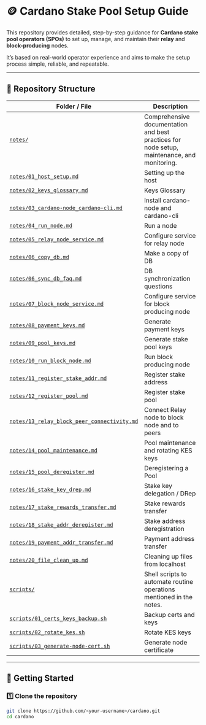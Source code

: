 # 🪙 Cardano Stake Pool Setup Guide

This repository provides detailed, step-by-step guidance for **Cardano stake pool operators (SPOs)** to set up, manage, and maintain their **relay** and **block-producing** nodes.

It’s based on real-world operator experience and aims to make the setup process simple, reliable, and repeatable.

---

## 📁 Repository Structure

| Folder / File | Description |
| ------------- | ----------- |
| [`notes/`](./notes) | Comprehensive documentation and best practices for node setup, maintenance, and monitoring. |
| [`notes/01_host_setup.md`](./notes/01_host_setup.md) | Setting up the host |
| [`notes/02_keys_glossary.md`](./notes/02_keys_glossary.md) | Keys Glossary |
| [`notes/03_cardano-node_cardano-cli.md`](./notes/03_cardano-node_cardano-cli.md) | Install cardano-node and cardano-cli |
| [`notes/04_run_node.md`](./notes/04_run_node.md) | Run a node |
| [`notes/05_relay_node_service.md`](./notes/05_relay_node_service.md) | Configure service for relay node |
| [`notes/06_copy_db.md`](./notes/06_copy_db.md) | Make a copy of DB |
| [`notes/06_sync_db_faq.md`](./notes/06_sync_db_faq.md) | DB synchronization questions |
| [`notes/07_block_node_service.md`](./notes/07_block_node_service.md) | Configure service for block producing node |
| [`notes/08_payment_keys.md`](./notes/08_payment_keys.md) | Generate payment keys |
| [`notes/09_pool_keys.md`](./notes/09_pool_keys.md) | Generate stake pool keys |
| [`notes/10_run_block_node.md`](./notes/10_run_block_node.md) | Run block producing node |
| [`notes/11_register_stake_addr.md`](./notes/11_register_stake_addr.md) | Register stake address |
| [`notes/12_register_pool.md`](./notes/12_register_pool.md) | Register stake pool |
| [`notes/13_relay_block_peer_connectivity.md`](./notes/13_relay_block_peer_connectivity.md) | Connect Relay node to block node and to peers |
| [`notes/14_pool_maintenance.md`](./notes/14_pool_maintenance.md) | Pool maintenance and rotating KES keys |
| [`notes/15_pool_deregister.md`](./notes/15_pool_deregister.md) | Deregistering a Pool |
| [`notes/16_stake_key_drep.md`](./notes/16_stake_key_drep.md) | Stake key delegation / DRep |
| [`notes/17_stake_rewards_transfer.md`](./notes/17_stake_rewards_transfer.md) | Stake rewards transfer |
| [`notes/18_stake_addr_deregister.md`](./notes/18_stake_addr_deregister.md) | Stake address deregistration |
| [`notes/19_payment_addr_transfer.md`](./notes/19_payment_addr_transfer.md) | Payment address transfer |
| [`notes/20_file_clean_up.md`](./notes/20_file_clean_up.md) | Cleaning up files from localhost |
| [`scripts/`](./scripts) | Shell scripts to automate routine operations mentioned in the notes. |
| [`scripts/01_certs_keys_backup.sh`](./scripts/01_certs_keys_backup.sh) | Backup certs and keys |
| [`scripts/02_rotate_kes.sh`](./scripts/02_rotate_kes.sh) | Rotate KES keys |
| [`scripts/03_generate-node-cert.sh`](./scripts/03_generate-node-cert.sh) | Generate node certificate |

---

## 🚀 Getting Started

### 1️⃣ Clone the repository
```bash
git clone https://github.com/<your-username>/cardano.git
cd cardano
